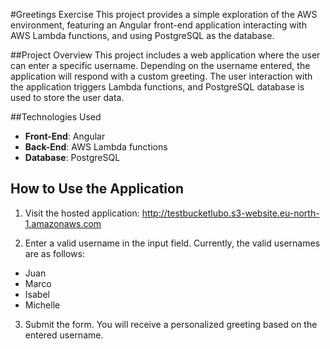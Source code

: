 #Greetings Exercise
This project provides a simple exploration of the AWS environment, featuring an Angular front-end application interacting with AWS Lambda functions, and using PostgreSQL as the database.

##Project Overview
This project includes a web application where the user can enter a specific username. Depending on the username entered, the application will respond with a custom greeting. The user interaction with the application triggers Lambda functions, and PostgreSQL database is used to store the user data.

##Technologies Used
- **Front-End**: Angular
- **Back-End**: AWS Lambda functions
- **Database**: PostgreSQL

## How to Use the Application
1. Visit the hosted application: http://testbucketlubo.s3-website.eu-north-1.amazonaws.com

2. Enter a valid username in the input field. Currently, the valid usernames are as follows:
- Juan
- Marco
- Isabel
- Michelle

3. Submit the form. You will receive a personalized greeting based on the entered username.

